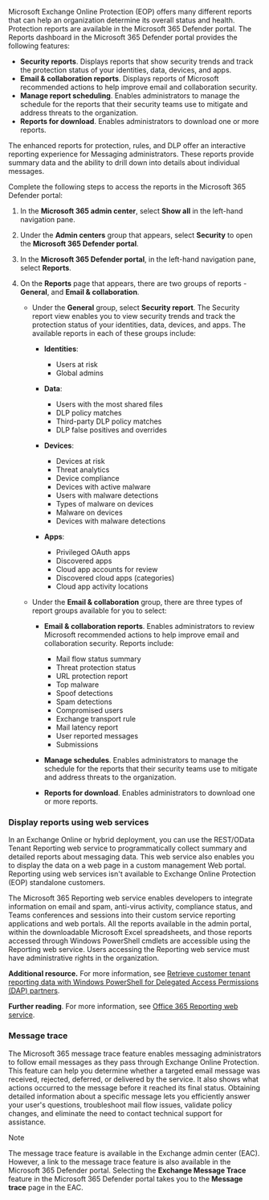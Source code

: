 Microsoft Exchange Online Protection (EOP) offers many different reports that can help an organization determine its overall status and health. Protection reports are available in the Microsoft 365 Defender portal. The Reports dashboard in the Microsoft 365 Defender portal provides the following features:

 -  **Security reports**. Displays reports that show security trends and track the protection status of your identities, data, devices, and apps.
 -  **Email &amp; collaboration reports**. Displays reports of Microsoft recommended actions to help improve email and collaboration security.
 -  **Manage report scheduling**. Enables administrators to manage the schedule for the reports that their security teams use to mitigate and address threats to the organization.
 -  **Reports for download**. Enables administrators to download one or more reports.

The enhanced reports for protection, rules, and DLP offer an interactive reporting experience for Messaging administrators. These reports provide summary data and the ability to drill down into details about individual messages.

Complete the following steps to access the reports in the Microsoft 365 Defender portal:

1.  In the **Microsoft 365 admin center**, select **Show all** in the left-hand navigation pane.
2.  Under the **Admin centers** group that appears, select **Security** to open the **Microsoft 365 Defender portal**.
3.  In the **Microsoft 365 Defender portal**, in the left-hand navigation pane, select **Reports**.
4.  On the **Reports** page that appears, there are two groups of reports - **General**, and **Email &amp; collaboration**.
    
     -  Under the **General** group, select **Security report**. The Security report view enables you to view security trends and track the protection status of your identities, data, devices, and apps. The available reports in each of these groups include:
        
         -  **Identities**:
            
             -  Users at risk
             -  Global admins
         -  **Data**:
            
             -  Users with the most shared files
             -  DLP policy matches
             -  Third-party DLP policy matches
             -  DLP false positives and overrides
         -  **Devices**:
            
             -  Devices at risk
             -  Threat analytics
             -  Device compliance
             -  Devices with active malware
             -  Users with malware detections
             -  Types of malware on devices
             -  Malware on devices
             -  Devices with malware detections
         -  **Apps**:
            
             -  Privileged OAuth apps
             -  Discovered apps
             -  Cloud app accounts for review
             -  Discovered cloud apps (categories)
             -  Cloud app activity locations
     -  Under the **Email &amp; collaboration** group, there are three types of report groups available for you to select:
        
         -  **Email &amp; collaboration reports**. Enables administrators to review Microsoft recommended actions to help improve email and collaboration security. Reports include:
            
             -  Mail flow status summary
             -  Threat protection status
             -  URL protection report
             -  Top malware
             -  Spoof detections
             -  Spam detections
             -  Compromised users
             -  Exchange transport rule
             -  Mail latency report
             -  User reported messages
             -  Submissions
         -  **Manage schedules**. Enables administrators to manage the schedule for the reports that their security teams use to mitigate and address threats to the organization.
         -  **Reports for download**. Enables administrators to download one or more reports.

### Display reports using web services<br>

In an Exchange Online or hybrid deployment, you can use the REST/OData Tenant Reporting web service to programmatically collect summary and detailed reports about messaging data. This web service also enables you to display the data on a web page in a custom management Web portal. Reporting using web services isn't available to Exchange Online Protection (EOP) standalone customers.

The Microsoft 365 Reporting web service enables developers to integrate information on email and spam, anti-virus activity, compliance status, and Teams conferences and sessions into their custom service reporting applications and web portals. All the reports available in the admin portal, within the downloadable Microsoft Excel spreadsheets, and those reports accessed through Windows PowerShell cmdlets are accessible using the Reporting web service. Users accessing the Reporting web service must have administrative rights in the organization.

**Additional resource.** For more information, see [Retrieve customer tenant reporting data with Windows PowerShell for Delegated Access Permissions (DAP) partners](/microsoft-365/enterprise/retrieve-customer-tenant-reporting-data-with-windows-powershell-for-delegated-ac?azure-portal=true).

**Further reading**. For more information, see [Office 365 Reporting web service](/office365/servicedescriptions/office-365-platform-service-description/reports?azure-portal=true).

### Message trace

The Microsoft 365 message trace feature enables messaging administrators to follow email messages as they pass through Exchange Online Protection. This feature can help you determine whether a targeted email message was received, rejected, deferred, or delivered by the service. It also shows what actions occurred to the message before it reached its final status. Obtaining detailed information about a specific message lets you efficiently answer your user's questions, troubleshoot mail flow issues, validate policy changes, and eliminate the need to contact technical support for assistance.

> [!NOTE]
> The message trace feature is available in the Exchange admin center (EAC). However, a link to the message trace feature is also available in the Microsoft 365 Defender portal. Selecting the **Exchange Message Trace** feature in the Microsoft 365 Defender portal takes you to the **Message trace** page in the EAC.

